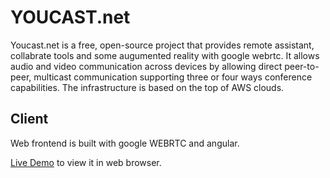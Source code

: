 # YOUCAST.net
Youcast.net is a free, open-source project that provides remote assistant, collabrate tools and some augumented reality with google webrtc. It allows audio and video communication across devices by allowing direct peer-to-peer, multicast communication supporting three or four ways conference capabilities. The infrastructure is based on the top of AWS clouds. 
## Client
Web frontend is built with google WEBRTC and angular.

[Live Demo](https://www.youcast.net) to view it in web browser.
 
